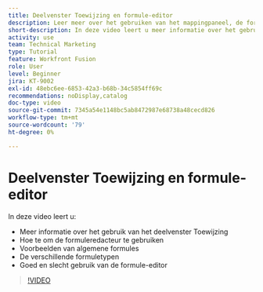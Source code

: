 ```yaml
---
title: Deelvenster Toewijzing en formule-editor
description: Leer meer over het gebruiken van het mappingpaneel, de formules redacteur, en gemeenschappelijke formulevoorbeelden in  [!DNL Adobe Workfront Fusion].
short-description: In deze video leert u meer informatie over het gebruik van het deelvenster Toewijzing en over het gebruik van de formule-editor.
activity: use
team: Technical Marketing
type: Tutorial
feature: Workfront Fusion
role: User
level: Beginner
jira: KT-9002
exl-id: 48ebc6ee-6853-42a3-b68b-34c5854ff69c
recommendations: noDisplay,catalog
doc-type: video
source-git-commit: 7345a54e1148bc5ab8472987e68738a48cecd826
workflow-type: tm+mt
source-wordcount: '79'
ht-degree: 0%

---
```


# Deelvenster Toewijzing en formule-editor

In deze video leert u:

* Meer informatie over het gebruik van het deelvenster Toewijzing
* Hoe te om de formuleredacteur te gebruiken
* Voorbeelden van algemene formules
* De verschillende formuletypen
* Goed en slecht gebruik van de formule-editor

>[!VIDEO](https://video.tv.adobe.com/v/335262/?quality=12&learn=on)
